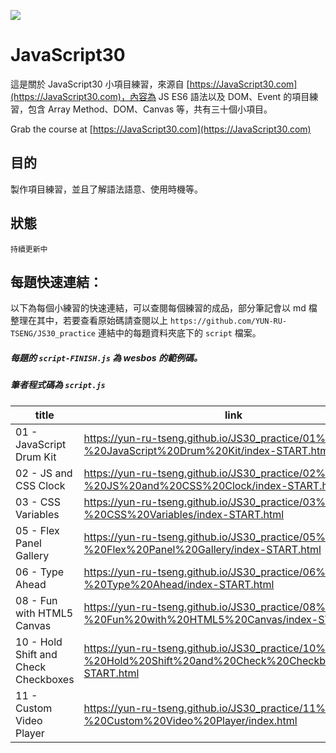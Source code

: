 ﻿![](https://javascript30.com/images/JS3-social-share.png)

# JavaScript30

這是關於 JavaScript30 小項目練習，來源自 [https://JavaScript30.com](https://JavaScript30.com)，內容為 JS ES6 語法以及 DOM、Event 的項目練習，包含 Array Method、DOM、Canvas 等，共有三十個小項目。

Grab the course at [https://JavaScript30.com](https://JavaScript30.com)

## 目的
製作項目練習，並且了解語法語意、使用時機等。

## 狀態

`持續更新中`

## 每題快速連結：

以下為每個小練習的快速連結，可以查閱每個練習的成品，部分筆記會以 md 檔整理在其中，若要查看原始碼請查閱以上 `https://github.com/YUN-RU-TSENG/JS30_practice` 連結中的每題資料夾底下的 `script` 檔案。

##### 每題的 `script-FINISH.js` 為 **wesbos** 的範例碼。
##### 筆者程式碼為 `script.js`

| title 	| link 	| tag 	|
|-	|-	|-	|
| 01 - JavaScript Drum Kit 	| https://yun-ru-tseng.github.io/JS30_practice/01%20-%20JavaScript%20Drum%20Kit/index-START.html 	|  	|
| 02 - JS and CSS Clock 	| https://yun-ru-tseng.github.io/JS30_practice/02%20-%20JS%20and%20CSS%20Clock/index-START.html 	|  	|
| 03 - CSS Variables 	| https://yun-ru-tseng.github.io/JS30_practice/03%20-%20CSS%20Variables/index-START.html 	|  	|
| 05 - Flex Panel Gallery 	| https://yun-ru-tseng.github.io/JS30_practice/05%20-%20Flex%20Panel%20Gallery/index-START.html 	|  	|
| 06 - Type Ahead 	| https://yun-ru-tseng.github.io/JS30_practice/06%20-%20Type%20Ahead/index-START.html 	|  	|
| 08 - Fun with HTML5 Canvas 	| https://yun-ru-tseng.github.io/JS30_practice/08%20-%20Fun%20with%20HTML5%20Canvas/index-START.html 	|  	|
| 10 - Hold Shift and Check Checkboxes 	| https://yun-ru-tseng.github.io/JS30_practice/10%20-%20Hold%20Shift%20and%20Check%20Checkboxes/index-START.html 	|  	|
| 11 - Custom Video Player 	| https://yun-ru-tseng.github.io/JS30_practice/11%20-%20Custom%20Video%20Player/index.html 	|  	|


